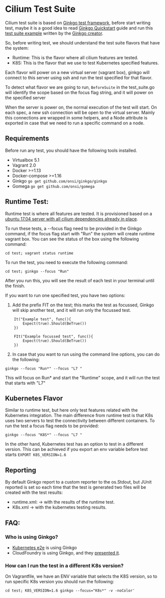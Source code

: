 # Cilium Test Suite

Cilium test suite is based on [Ginkgo test
framework](https://onsi.github.io/ginkgo/), before start writing test, maybe it
is a good idea to read [Ginkgo
Quickstart](https://onsi.github.io/ginkgo/#getting-started-writing-your-first-test)
guide and run this [test suite
example](https://github.com/onsi/composition-ginkgo-example) written by the
[Ginkgo creator](https://github.com/onsi/).

So, before writing test, we should understand the test suite flavors that have
the system:

- Runtime: This is the flavor where all cilium features are tested.
- K8S: This is the flavor that we use to test Kubernetes specified features.

Each flavor will power on a new virtual server (vagrant box), ginkgo will
connect to this server using ssh and run the test specified for that flavor.

To detect what flavor we are going to run, `BeforeSuite` in the test_suite.go
will identify the scope based on the focus flag string, and it will power on
the specified server

When the server is power on, the normal execution of the test will start. On
each spec, a new ssh connection will be open to the virtual server. Mainly this
connections are wrapped in some helpers, and a Node attribute is exported in
case that we need to run a specific command on a node.


## Requirements

Before run any test, you should have the following tools installed.

- Virtualbox 5.1
- Vagrant 2.0
- Docker >=1.13
- Docker-compose >=1.16
- Ginkgo `go get github.com/onsi/ginkgo/ginkgo`
- Gomega `go get github.com/onsi/gomega`

## Runtime Test:

Runtime test is where all features are tested. It is provisioned based on a
[ubuntu 17.04 server with all cilium dependencies already in
place](https://github.com/eloycoto/cilium_basebox).

To run these tests, a --focus flag need to be provided in the Ginkgo command,
if the focus flag start with  "Run" the system will create runtime vagrant
box. You can see the status of the box using the following command:

```
cd test; vagrant status runtime
````

To run the test, you need to execute the following command:
```
cd test; ginkgo --focus "Run"
```

After you run this, you will see the result of each test in your terminal until
the finish.

If you want to run one specified test, you have two options:

1) Add the prefix FIT on the test; this marks the test as focussed, Ginkgo will
skip another test, and it will run only the focussed test.
```
	It("Example test", func(){
		Expect(true).Should(BeTrue())
	})

	FIt("Example focussed test", func(){
		Expect(true).Should(BeTrue())
	})
```

2)  In case that you want  to run using the command line options, you can do
the following:

```
ginkgo --focus "Run*" --focus "L7 "
```

This will focus on Run* and start the "Runtime" scope, and it will run the
test that starts with "L7"

## Kubernetes Flavor

Similar to runtime test, but here only test features related with the
Kubernetes integration. The main difference from runtime test is that K8s uses
two servers to test the connectivity between different containers.  To run the
test a focus flag needs to be provided:

```
ginkgo --focus "K8S*" --focus "L7 "
```

In the other hand, Kubernetes test has an option to test in a different
version. This can be achieved if you export an env variable before test starts
`EXPORT K8S_VERSION=1.6`


## Reporting
By default Ginkgo report to a custom reporter to the os.Stdout, but JUnit
reported is set so each time that the test is generated two files will be
created with the test results:

- runtime.xml: -> with the results of the runtime test.
- K8s.xml -> with the kubernetes testing results.

## FAQ:

### Who is using Ginkgo?

- [Kubernetes
  e2e](https://github.com/kubernetes/kubernetes/tree/master/test/e2e) is using
  Ginkgo
- CloudFoundry is using Ginkgo, and they [presented
  it](https://www.youtube.com/watch?v=rGHu8IvGzNM).

### How can I run the test in a  different K8s version?

On Vagrantfile, we have an ENV variable that selects the K8S version, so to run
specific K8s version you should run the following:

```
cd test; K8S_VERSION=1.6 ginkgo --focus="K8s*" -v -noColor'
```

